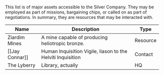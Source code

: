 This list is of major assets accessible to the Silver Company. They may be employed as part of missions, bargaining chips, or called on as part of negotiations. In summary, they are resources that may be interacted with.

| **Name**       | **Description**                                             | **Type** |
| -------------- | ----------------------------------------------------------- | -------- |
| Ziardim Mines  | A mine capable of producing heliotropic bronze.             | Resource |
| [[Jay Connar]] | Human Inquisition Vigile, liason to the Helviti Inquisition | Contact  |
| The Lyberry    | Library, actually                                           | HQ       |
